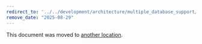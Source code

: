 ```yaml
---
redirect_to: '../../development/architecture/multiple_database_support/_index.md'
remove_date: "2025-08-29"
---
```


<!-- markdownlint-disable -->
<!-- vale off -->

This document was moved to [another location](../../development/architecture/multiple_database_support/_index.md).

<!-- This redirect file can be deleted after <2025-08-29>. -->
<!-- Redirects that point to other docs in the same project expire in three months. -->
<!-- Redirects that point to docs in a different project or site (for example, link is not relative and starts with `https:`) expire in one year. -->
<!-- Before deletion, see: https://docs.gitlab.com/ee/development/documentation/redirects.html -->
